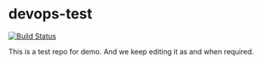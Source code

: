 # devops-test

[![Build Status](https://img.shields.io/badge/Jenkins-D24939?style=for-the-badge&logo=Jenkins&logoColor=white)](https://9484-103-152-180-156.in.ngrok.io/job/devops-test-PIPELINE/)

This is a test repo for demo. 
And we keep editing it as and when required.
